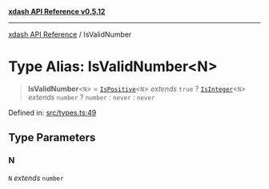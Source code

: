 [**xdash API Reference v0.5.12**](index.md)

***

[xdash API Reference](/xdash/api/index.md) / IsValidNumber

# Type Alias: IsValidNumber\<N\>

> **IsValidNumber**\<`N`\> = [`IsPositive`](/xdash/api/TypeAlias.IsPositive.md)\<`N`\> *extends* `true` ? [`IsInteger`](/xdash/api/TypeAlias.IsInteger.md)\<`N`\> *extends* `number` ? `number` : `never` : `never`

Defined in: [src/types.ts:49](https://github.com/shtse8/xdash/blob/ed88c6e7ad3be9e5e1e06776f9ca07ed27d97c13/src/types.ts#L49)

## Type Parameters

### N

`N` *extends* `number`
